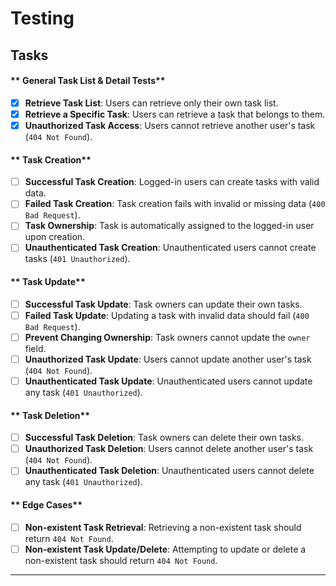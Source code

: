 # Testing

## Tasks

#### ** General Task List & Detail Tests**

- [x] **Retrieve Task List**: Users can retrieve only their own task list.
- [x] **Retrieve a Specific Task**: Users can retrieve a task that belongs to them.
- [x] **Unauthorized Task Access**: Users cannot retrieve another user's task (`404 Not Found`).

#### ** Task Creation**

- [ ] **Successful Task Creation**: Logged-in users can create tasks with valid data.
- [ ] **Failed Task Creation**: Task creation fails with invalid or missing data (`400 Bad Request`).
- [ ] **Task Ownership**: Task is automatically assigned to the logged-in user upon creation.
- [ ] **Unauthenticated Task Creation**: Unauthenticated users cannot create tasks (`401 Unauthorized`).

#### ** Task Update**

- [ ] **Successful Task Update**: Task owners can update their own tasks.
- [ ] **Failed Task Update**: Updating a task with invalid data should fail (`400 Bad Request`).
- [ ] **Prevent Changing Ownership**: Task owners cannot update the `owner` field.
- [ ] **Unauthorized Task Update**: Users cannot update another user's task (`404 Not Found`).
- [ ] **Unauthenticated Task Update**: Unauthenticated users cannot update any task (`401 Unauthorized`).

#### ** Task Deletion**

- [ ] **Successful Task Deletion**: Task owners can delete their own tasks.
- [ ] **Unauthorized Task Deletion**: Users cannot delete another user's task (`404 Not Found`).
- [ ] **Unauthenticated Task Deletion**: Unauthenticated users cannot delete any task (`401 Unauthorized`).

#### ** Edge Cases**

- [ ] **Non-existent Task Retrieval**: Retrieving a non-existent task should return `404 Not Found`.
- [ ] **Non-existent Task Update/Delete**: Attempting to update or delete a non-existent task should return `404 Not Found`.

---
